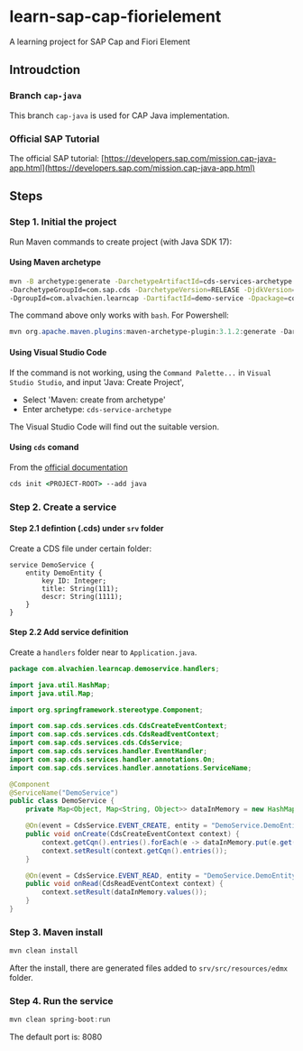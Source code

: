 # learn-sap-cap-fiorielement

A learning project for SAP Cap and Fiori Element

## Introudction
### Branch `cap-java`

This branch `cap-java` is used for CAP Java implementation.

### Official SAP Tutorial

The official SAP tutorial: [https://developers.sap.com/mission.cap-java-app.html](https://developers.sap.com/mission.cap-java-app.html)

## Steps

### Step 1. Initial the project

Run Maven commands to create project (with Java SDK 17):  

#### Using Maven archetype

```bash
mvn -B archetype:generate -DarchetypeArtifactId=cds-services-archetype \ 
-DarchetypeGroupId=com.sap.cds -DarchetypeVersion=RELEASE -DjdkVersion=11 \
-DgroupId=com.alvachien.learncap -DartifactId=demo-service -Dpackage=com.alvachien.learncap.demoservice
```

The command above only works with `bash`. For Powershell:

```Powershell
mvn org.apache.maven.plugins:maven-archetype-plugin:3.1.2:generate -DarchetypeArtifactId="cds-services-archetype" -DarchetypeGroupId="com.sap.cds" -DarchetypeVersion="1.32.0" -DgroupId="com.alvachien.learncap" -DartifactId="demo-service"
```

#### Using Visual Studio Code 

If the command is not working, using the `Command Palette...` in `Visual Studio Studio`, and input 'Java: Create Project',
- Select 'Maven: create from archetype'
- Enter archetype: `cds-service-archetype`

The Visual Studio Code will find out the suitable version.

#### Using `cds` comand

From the [official documentation](https://cap.cloud.sap/docs/java/getting-started#run-the-cap-java-maven-archetype) 

```cmd
cds init <PROJECT-ROOT> --add java
```

### Step 2. Create a service 

#### Step 2.1 defintion (.cds) under `srv` folder

Create a CDS file under certain folder:

```cds
service DemoService {
    entity DemoEntity {
        key ID: Integer;
        title: String(111);
        descr: String(1111);
    }
}
```

#### Step 2.2 Add service definition

Create a `handlers` folder near to `Application.java`.

```java
package com.alvachien.learncap.demoservice.handlers;

import java.util.HashMap;
import java.util.Map;

import org.springframework.stereotype.Component;

import com.sap.cds.services.cds.CdsCreateEventContext;
import com.sap.cds.services.cds.CdsReadEventContext;
import com.sap.cds.services.cds.CdsService;
import com.sap.cds.services.handler.EventHandler;
import com.sap.cds.services.handler.annotations.On;
import com.sap.cds.services.handler.annotations.ServiceName;

@Component
@ServiceName("DemoService")
public class DemoService {
    private Map<Object, Map<String, Object>> dataInMemory = new HashMap<>();

    @On(event = CdsService.EVENT_CREATE, entity = "DemoService.DemoEntity")
    public void onCreate(CdsCreateEventContext context) {
        context.getCqn().entries().forEach(e -> dataInMemory.put(e.get("ID"), e));
        context.setResult(context.getCqn().entries());
    }

    @On(event = CdsService.EVENT_READ, entity = "DemoService.DemoEntity")
    public void onRead(CdsReadEventContext context) {
        context.setResult(dataInMemory.values());
    }    
}
```

### Step 3. Maven install

```Powershell
mvn clean install
```

After the install, there are generated files added to `srv/src/resources/edmx` folder.


### Step 4. Run the service

```Powershell
mvn clean spring-boot:run
```

The default port is: 8080

